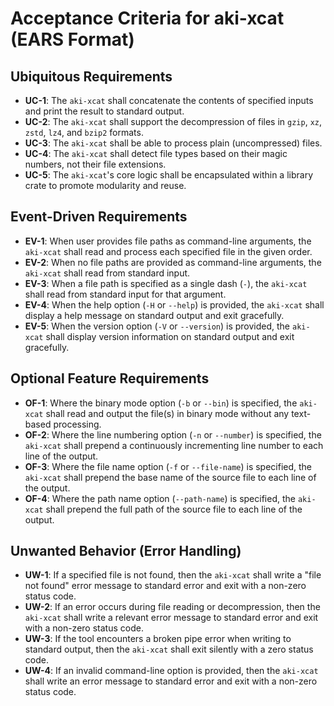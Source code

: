 # Acceptance Criteria for aki-xcat (EARS Format)

## Ubiquitous Requirements

- **UC-1**: The `aki-xcat` shall concatenate the contents of specified inputs and print the result to standard output.
- **UC-2**: The `aki-xcat` shall support the decompression of files in `gzip`, `xz`, `zstd`, `lz4`, and `bzip2` formats.
- **UC-3**: The `aki-xcat` shall be able to process plain (uncompressed) files.
- **UC-4**: The `aki-xcat` shall detect file types based on their magic numbers, not their file extensions.
- **UC-5**: The `aki-xcat`'s core logic shall be encapsulated within a library crate to promote modularity and reuse.

## Event-Driven Requirements

- **EV-1**: When user provides file paths as command-line arguments, the `aki-xcat` shall read and process each specified file in the given order.
- **EV-2**: When no file paths are provided as command-line arguments, the `aki-xcat` shall read from standard input.
- **EV-3**: When a file path is specified as a single dash (`-`), the `aki-xcat` shall read from standard input for that argument.
- **EV-4**: When the help option (`-H` or `--help`) is provided, the `aki-xcat` shall display a help message on standard output and exit gracefully.
- **EV-5**: When the version option (`-V` or `--version`) is provided, the `aki-xcat` shall display version information on standard output and exit gracefully.

## Optional Feature Requirements

- **OF-1**: Where the binary mode option (`-b` or `--bin`) is specified, the `aki-xcat` shall read and output the file(s) in binary mode without any text-based processing.
- **OF-2**: Where the line numbering option (`-n` or `--number`) is specified, the `aki-xcat` shall prepend a continuously incrementing line number to each line of the output.
- **OF-3**: Where the file name option (`-f` or `--file-name`) is specified, the `aki-xcat` shall prepend the base name of the source file to each line of the output.
- **OF-4**: Where the path name option (`--path-name`) is specified, the `aki-xcat` shall prepend the full path of the source file to each line of the output.

## Unwanted Behavior (Error Handling)

- **UW-1**: If a specified file is not found, then the `aki-xcat` shall write a "file not found" error message to standard error and exit with a non-zero status code.
- **UW-2**: If an error occurs during file reading or decompression, then the `aki-xcat` shall write a relevant error message to standard error and exit with a non-zero status code.
- **UW-3**: If the tool encounters a broken pipe error when writing to standard output, then the `aki-xcat` shall exit silently with a zero status code.
- **UW-4**: If an invalid command-line option is provided, then the `aki-xcat` shall write an error message to standard error and exit with a non-zero status code.
